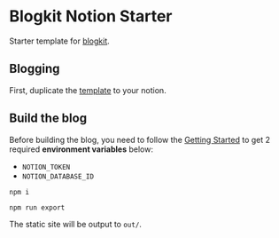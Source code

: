 # Blogkit Notion Starter

Starter template for [blogkit](https://github.com/2nthony/blogkit).

## Blogging

First, duplicate the [template](https://2nthony.notion.site/cd8c60e825274c278e671af80f09f385?v=c8368886a493480b848ab10bb16b9a2b) to your notion.

## Build the blog

Before building the blog, you need to follow the [Getting Started](https://developers.notion.com/docs/getting-started#getting-started) to get 2 required **environment variables** below:

- `NOTION_TOKEN`
- `NOTION_DATABASE_ID`

```console
npm i

npm run export
```

The static site will be output to `out/`.
